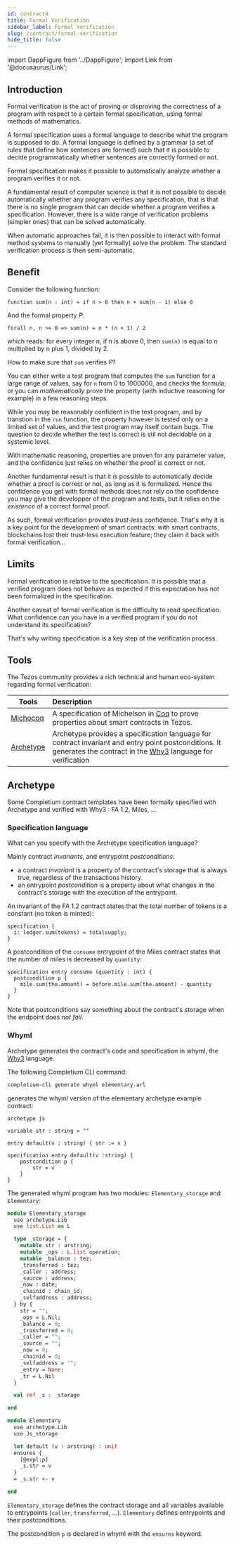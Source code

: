 ```yaml
---
id: contract4
title: Formal Verification
sidebar_label: Formal Verification
slug: /contract/formal-verification
hide_title: false
---
```

import DappFigure from '../DappFigure';
import Link from '@docusaurus/Link';

## Introduction

Formal verification is the act of proving or disproving the correctness of a program with respect to a certain formal specification, using formal methods of mathematics.

A formal specification uses a formal language to describe what the program is supposed to do. A formal language is defined by a grammar (a set of rules that define how sentences are formed) such that it is possible to decide programmatically whether sentences are correctly formed or not.

Formal specification makes it possible to automatically analyze whether a program verifies it or not.

A fundamental result of computer science is that it is not possible to decide automatically whether any program verifies any specification, that is that there is no single program that can decide whether a program verifies a specification. However, there is a wide range of verification problems (simpler ones) that can be solved automatically.

When automatic approaches fail, it is then possible to interact with formal method systems to manually (yet formally) solve the problem. The standard verification process is then semi-automatic.

## Benefit

Consider the following function:

```archetype
function sum(n : int) = if n > 0 then n + sum(n - 1) else 0
```

And the formal property *P*:

```archetype
forall n, n >= 0 => sum(n) = n * (n + 1) / 2
```

which reads: for every integer n, if n is above 0, then `sum(n)` is equal to n multiplied by n plus 1, divided by 2.

How to make sure that `sum` verifies *P*?

You can either write a test program that computes the `sum` function for a large range of values, say for `n` from 0 to 1000000, and checks the formula; or you can *mathematically* prove the property (with inductive reasoning for example) in a few reasoning steps.

While you may be reasonably confident in the test program, and by transtion in the `run` function, the property however is tested only on a limited set of values, and the test program may itself contain bugs. The question to decide whether the test is correct is stil not decidable on a systemic level.

With mathematic reasoning, properties are proven for any parameter value, and the confidence just relies on whether the proof is correct or not.

Another fundamental result is that it *is* possible to automatically decide whether a proof is correct or not, as long as it is formalized. Hence the confidence you get with formal methods does not rely on the confidence you may give the developper of the program and tests, but it relies on the *existence* of a correct formal proof.

As such, formal verification provides *trust-less* confidence. That's why it is a key point for the development of smart contracts: with smart contracts, blockchains lost their trust-less execution feature; they claim it back with formal verification...

## Limits

Formal verification is relative to the specification. It is possible that a verified program does not behave as expected if this expectation has not been formalized in the specification.

Another caveat of formal verification is the difficulty to read specification. What confidence can you have in a verified program if you do not understand its specification?

That's why writing specification is a key step of the verification process.

## Tools

The <Link to='/docs/dapp-tools/tezos'>Tezos</Link> community provides a rich technical and human eco-system regarding formal verification:

| Tools | Description |
| -- | :-- |
| <a href='https://gitlab.com/nomadic-labs/mi-cho-coq/' target='_blank'>Michocoq</a> | A specification of Michelson in <a href='https://coq.inria.fr/' target='_blank'>Coq</a> to prove properties about smart contracts in Tezos. |
| <a href='https://archetype-lang.org/'>Archetype</a> | Archetype provides a specification language for contract invariant and entry point postconditions. It generates the contract in the <a href='http://why3.lri.fr/' target='_blank'>Why3</a> language for verification |

## Archetype

Some Completium <Link to='/docs/templates'>contract templates</Link> have been formally specified with Archetype and verified with Why3 : <Link to='/docs/templates/fa12'>FA 1.2</Link>, <Link to='/docs/templates/miles'>Miles</Link>, ...

### Specification language

What can you specify with the Archetype <Link to='https://docs.archetype-lang.org/archetype-language/contract-specification'>specification language</Link>?

Mainly contract *invariants*, and entrypoint *postconditions*:
* a contract *invariant* is a property of the contract's storage that is always true, regardless of the transactions history.
* an entrypoint *postcondition* is a property about what changes in the contract's storage with the execution of the entrypoint.

An invariant of the <Link to='/docs/templates/fa12'>FA 1.2</Link> contract states that the total number of tokens is a constant (no token is minted):

```archetype
specification {
  i: ledger.sum(tokens) = totalsupply;
}
```

A postcondition of the `consume` entrypoint of the <Link to='/docs/templates/miles'>Miles</Link> contract states that the number of miles is decreased by `quantity`:

```archetype
specification entry consume (quantity : int) {
  postcondition p {
    mile.sum(the.amount) = before.mile.sum(the.amount) - quantity
  }
}
```

Note that postconditions say something about the contract's storage when the endpoint does *not fail*.

### Whyml

Archetype generates the contract's code and specification in whyml, the <a href='http://why3.lri.fr/' target='_blank'>Why3</a> language.

The following <Link to='/docs/cli'>Completium CLI</Link> command:

```bash
completium-cli generate whyml elementary.arl
```

generates the whyml version of the elementary archetype example contract:

```archetype title="elementary.arl"
archetype js

variable str : string = ""

entry default(v : string) { str := v }

specification entry default(v :string) {
    postcondition p {
        str = v
    }
}
```

The generated whyml program has two modules: `Elementary_storage` and `Elementary`:

```ocaml {6,37-42} title="elementary.mlw"
module Elementary_storage
  use archetype.Lib
  use list.List as L

  type _storage = {
    mutable str : arstring;
    mutable _ops : L.list operation;
    mutable _balance : tez;
    _transferred : tez;
    _caller : address;
    _source : address;
    _now : date;
    _chainid : chain_id;
    _selfaddress : address;
  } by {
    str = "";
    _ops = L.Nil;
    _balance = 0;
    _transferred = 0;
    _caller = "";
    _source = "";
    _now = 0;
    _chainid = 0;
    _selfaddress = "";
    _entry = None;
    _tr = L.Nil
  }

  val ref _s : _storage

end

module Elementary
  use archetype.Lib
  use Js_storage

  let default (v : arstring) : unit
  ensures {
    [@expl:p]
    _s.str = v
  }
  = _s.str <- v

end
```

`Elementary_storage` defines the contract storage and all variables available to entrypoints (`caller`, `transferred`, ...). `Elementary` defines entrypoints and their postconditions.

The postcondition `p` is declared in whyml with the `ensures` keyword.

